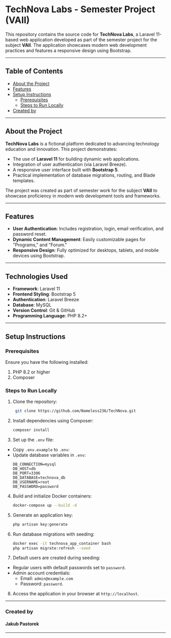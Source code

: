 # **TechNova Labs - Semester Project (VAII)**

This repository contains the source code for **TechNova Labs**, a Laravel 11-based web application developed as part of the semester project for the subject **VAII**. The application showcases modern web development practices and features a responsive design using Bootstrap.

---

## **Table of Contents**
- [About the Project](#about-the-project)
- [Features](#features)
- [Setup Instructions](#setup-instructions)
    - [Prerequisites](#prerequisites)
    - [Steps to Run Locally](#steps-to-run-locally)
- [Created by](#created-by)


---

## **About the Project**

**TechNova Labs** is a fictional platform dedicated to advancing technology education and innovation. This project demonstrates:
- The use of **Laravel 11** for building dynamic web applications.
- Integration of user authentication (via Laravel Breeze).
- A responsive user interface built with **Bootstrap 5**.
- Practical implementation of database migrations, routing, and Blade templates.

The project was created as part of semester work for the subject **VAII** to showcase proficiency in modern web development tools and frameworks.

---

## **Features**

- **User Authentication**: Includes registration, login, email verification, and password reset.
- **Dynamic Content Management**: Easily customizable pages for "Programs," and "Forum."
- **Responsive Design**: Fully optimized for desktops, tablets, and mobile devices using Bootstrap.

---

## **Technologies Used**

- **Framework**: Laravel 11
- **Frontend Styling**: Bootstrap 5
- **Authentication**: Laravel Breeze
- **Database**: MySQL
- **Version Control**: Git & GitHub
- **Programming Language**: PHP 8.2+

---

## **Setup Instructions**

### Prerequisites

Ensure you have the following installed:
1. PHP 8.2 or higher
2. Composer

### Steps to Run Locally

1. Clone the repository: 
   ```bash 
    git clone https://github.com/Nameless236/TechNova.git
    ```
2. Install dependencies using Composer:
    ```bash
    composer install
    ```
3. Set up the `.env` file:
- Copy `.env.example` to `.env`:
- Update database variables in `.env`:
  ```
  DB_CONNECTION=mysql
  DB_HOST=db
  DB_PORT=3306
  DB_DATABASE=technova_db
  DB_USERNAME=root
  DB_PASSWORD=password
  ```

4. Build and initialize Docker containers:
    ```bash
    docker-compose up --build -d
    ```
5. Generate an application key:
    ```bash
    php artisan key:generate
    ```
6. Run database migrations with seeding:
    ```bash
    docker exec -it technova_app_container bash
    php artisan migrate:refresh --seed
    ```
7. Default users are created during seeding:
- Regular users with default passwords set to `password`.
- Admin account credentials:
    - Email: `admin@example.com`
    - Password: `password`.

8. Access the application in your browser at `http://localhost`.

---
### **Created by** 
#### Jakub Pastorek

---

